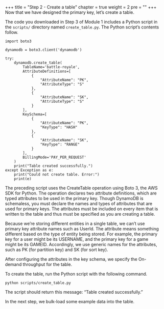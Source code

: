 +++
title = "Step 2 - Create a table"
chapter = true
weight = 2
pre = "<b></b>"
+++
Now that we have designed the primary key, let’s create a table.

The code you downloaded in Step 3 of Module 1 includes a Python script in the `scripts/` directory named `create_table.py`. The Python script’s contents follow.

````
import boto3

dynamodb = boto3.client('dynamodb')

try:
    dynamodb.create_table(
        TableName='battle-royale',
        AttributeDefinitions=[
            {
                "AttributeName": "PK",
                "AttributeType": "S"
            },
            {
                "AttributeName": "SK",
                "AttributeType": "S"
            }
        ],
        KeySchema=[
            {
                "AttributeName": "PK",
                "KeyType": "HASH"
            },
            {
                "AttributeName": "SK",
                "KeyType": "RANGE"
            }
        ],
        BillingMode='PAY_PER_REQUEST'
    )
    print("Table created successfully.")
except Exception as e:
    print("Could not create table. Error:")
    print(e)
````


The preceding script uses the CreateTable operation using Boto 3, the AWS SDK for Python. The operation declares two attribute definitions, which are typed attributes to be used in the primary key. Though DynamoDB is schemaless, you must declare the names and types of attributes that are used for primary keys. The attributes must be included on every item that is written to the table and thus must be specified as you are creating a table.

Because we’re storing different entities in a single table, we can’t use primary key attribute names such as UserId. The attribute means something different based on the type of entity being stored. For example, the primary key for a user might be its USERNAME, and the primary key for a game might be its GAMEID. Accordingly, we use generic names for the attributes, such as PK (for partition key) and SK (for sort key).

After configuring the attributes in the key schema, we specify the On-demand throughput for the table.

To create the table, run the Python script with the following command.

````
python scripts/create_table.py
````

The script should return this message: “Table created successfully.”

In the next step, we bulk-load some example data into the table.
